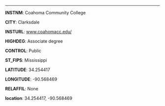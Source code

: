
---
**INSTNM**: Coahoma Community College

**CITY**: Clarksdale

**INSTURL**: www.coahomacc.edu/

**HIGHDEG**: Associate degree

**CONTROL**: Public

**ST_FIPS**: Mississippi

**LATITUDE**: 34.254417

**LONGITUDE**: -90.568469

**RELAFFIL**: None

**location**: 34.254417, -90.568469